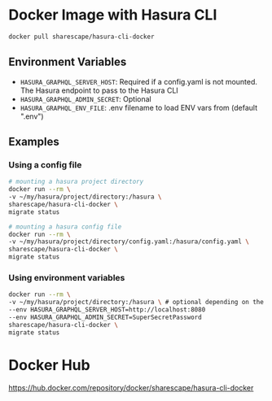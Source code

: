 # Docker Image with Hasura CLI

```sh
docker pull sharescape/hasura-cli-docker
```

## Environment Variables
- `HASURA_GRAPHQL_SERVER_HOST`: Required if a config.yaml is not mounted. The
    Hasura endpoint to pass to the Hasura CLI
- `HASURA_GRAPHQL_ADMIN_SECRET`: Optional
- `HASURA_GRAPHQL_ENV_FILE`: .env filename to load ENV vars from (default ".env")

## Examples
### Using a config file
```sh
# mounting a hasura project directory
docker run --rm \
-v ~/my/hasura/project/directory:/hasura \
sharescape/hasura-cli-docker \
migrate status
```

```sh
# mounting a hasura config file
docker run --rm \
-v ~/my/hasura/project/directory/config.yaml:/hasura/config.yaml \
sharescape/hasura-cli-docker \
migrate status
```

### Using environment variables

```sh
docker run --rm \
-v ~/my/hasura/project/directory:/hasura \ # optional depending on the command
--env HASURA_GRAPHQL_SERVER_HOST=http://localhost:8080
--env HASURA_GRAPHQL_ADMIN_SECRET=SuperSecretPassword
sharescape/hasura-cli-docker \
migrate status
```

# Docker Hub
https://hub.docker.com/repository/docker/sharescape/hasura-cli-docker
